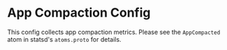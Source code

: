 # App Compaction Config

This config collects app compaction metrics. Please see the `AppCompacted` atom in statsd's
`atoms.proto` for details.
